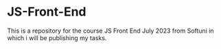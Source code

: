 # JS-Front-End
This is a repository for the course JS Front End July 2023 from Softuni in which i will be publishing my tasks.

